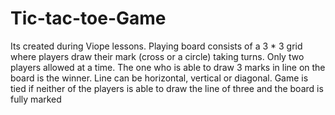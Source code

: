 # Tic-tac-toe-Game
Its created during Viope lessons.
Playing board consists of a 3 * 3 grid where players draw their mark (cross or a circle) taking turns.
Only two players allowed at a time.
The one who is able to draw 3 marks in line on the board is the winner.
Line can be horizontal, vertical or diagonal.
Game is tied if neither of the players is able to draw the line of three and the board is fully marked
